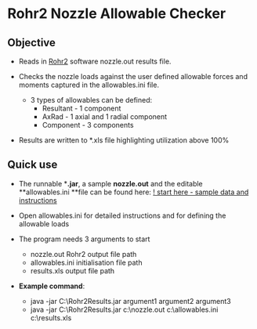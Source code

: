 # Rohr2 Nozzle Allowable Checker

## Objective
+ Reads in [Rohr2](https://www.rohr2.com/) software nozzle.out results file.

+ Checks the nozzle loads against the user defined allowable forces and moments captured in the allowables.ini file.

	+ 3 types of allowables can be defined:
		+ Resultant - 1 component
		+ AxRad - 1 axial and 1 radial component
		+ Component - 3 components

+ Results are written to *.xls file highlighting utilization above 100%



## Quick use
+ The runnable ***.jar**, a sample **nozzle.out** and the editable **allowables.ini **file can be found here: [ ! start here - sample data and instructions](https://github.com/szivalaszlo/Rohr2-Nozzle-Allowable-Checker/tree/master/!%20start%20here%20-%20sample%20data%20and%20instructions)

+ Open allowables.ini for detailed instructions and for defining the allowable loads

+ The program needs 3 arguments to start
	+ nozzle.out Rohr2 output file path
	+ allowables.ini initialisation file path
	+ results.xls output file  path

+ **Example command**:
	+ java -jar C:\Rohr2Results.jar argument1 argument2 argument3
	+ java -jar C:\Rohr2Results.jar c:\nozzle.out c:\allowables.ini c:\results.xls

